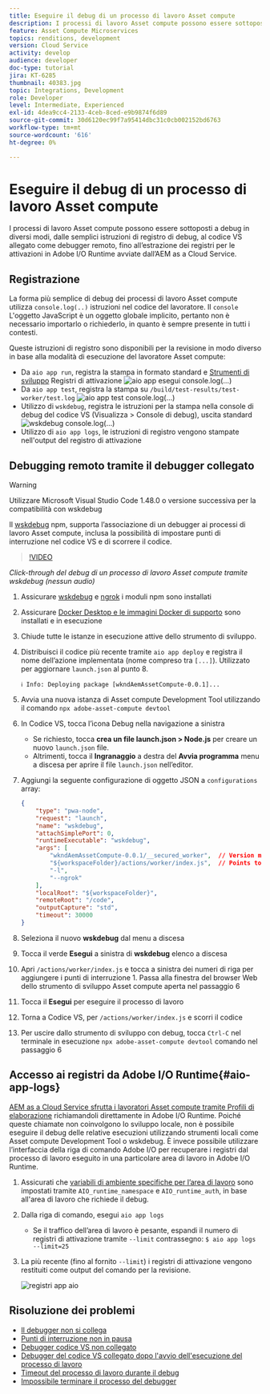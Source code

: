 ```yaml
---
title: Eseguire il debug di un processo di lavoro Asset compute
description: I processi di lavoro Asset compute possono essere sottoposti a debug in diversi modi, dalle semplici istruzioni di registro di debug, al codice VS allegato come debugger remoto, fino all’estrazione dei registri per le attivazioni in Adobe I/O Runtime avviate dall’AEM as a Cloud Service.
feature: Asset Compute Microservices
topics: renditions, development
version: Cloud Service
activity: develop
audience: developer
doc-type: tutorial
jira: KT-6285
thumbnail: 40383.jpg
topic: Integrations, Development
role: Developer
level: Intermediate, Experienced
exl-id: 4dea9cc4-2133-4ceb-8ced-e9b9874f6d89
source-git-commit: 30d6120ec99f7a95414dbc31c0cb002152bd6763
workflow-type: tm+mt
source-wordcount: '616'
ht-degree: 0%

---
```


# Eseguire il debug di un processo di lavoro Asset compute

I processi di lavoro Asset compute possono essere sottoposti a debug in diversi modi, dalle semplici istruzioni di registro di debug, al codice VS allegato come debugger remoto, fino all’estrazione dei registri per le attivazioni in Adobe I/O Runtime avviate dall’AEM as a Cloud Service.

## Registrazione

La forma più semplice di debug dei processi di lavoro Asset compute utilizza `console.log(..)` istruzioni nel codice del lavoratore. Il `console` L&#39;oggetto JavaScript è un oggetto globale implicito, pertanto non è necessario importarlo o richiederlo, in quanto è sempre presente in tutti i contesti.

Queste istruzioni di registro sono disponibili per la revisione in modo diverso in base alla modalità di esecuzione del lavoratore Asset compute:

+ Da `aio app run`, registra la stampa in formato standard e [Strumenti di sviluppo](../develop/development-tool.md) Registri di attivazione
  ![aio app esegui console.log(...)](./assets/debug/console-log__aio-app-run.png)
+ Da `aio app test`, registra la stampa su `/build/test-results/test-worker/test.log`
  ![aio app test console.log(...)](./assets/debug/console-log__aio-app-test.png)
+ Utilizzo di `wskdebug`, registra le istruzioni per la stampa nella console di debug del codice VS (Visualizza > Console di debug), uscita standard
  ![wskdebug console.log(...)](./assets/debug/console-log__wskdebug.png)
+ Utilizzo di `aio app logs`, le istruzioni di registro vengono stampate nell&#39;output del registro di attivazione

## Debugging remoto tramite il debugger collegato

>[!WARNING]
>
>Utilizzare Microsoft Visual Studio Code 1.48.0 o versione successiva per la compatibilità con wskdebug

Il [wskdebug](https://www.npmjs.com/package/@openwhisk/wskdebug) npm, supporta l’associazione di un debugger ai processi di lavoro Asset compute, inclusa la possibilità di impostare punti di interruzione nel codice VS e di scorrere il codice.

>[!VIDEO](https://video.tv.adobe.com/v/40383?quality=12&learn=on)

_Click-through del debug di un processo di lavoro Asset compute tramite wskdebug (nessun audio)_

1. Assicurare [wskdebug](../set-up/development-environment.md#wskdebug) e [ngrok](../set-up/development-environment.md#ngork) i moduli npm sono installati
1. Assicurare [Docker Desktop e le immagini Docker di supporto](../set-up/development-environment.md#docker) sono installati e in esecuzione
1. Chiude tutte le istanze in esecuzione attive dello strumento di sviluppo.
1. Distribuisci il codice più recente tramite `aio app deploy`  e registra il nome dell’azione implementata (nome compreso tra `[...]`). Utilizzato per aggiornare `launch.json` al punto 8.

   ```
   ℹ Info: Deploying package [wkndAemAssetCompute-0.0.1]...
   ```


1. Avvia una nuova istanza di Asset compute Development Tool utilizzando il comando `npx adobe-asset-compute devtool`
1. In Codice VS, tocca l’icona Debug nella navigazione a sinistra
   + Se richiesto, tocca __crea un file launch.json > Node.js__ per creare un nuovo `launch.json` file.
   + Altrimenti, tocca il __Ingranaggio__ a destra del __Avvia programma__ menu a discesa per aprire il file `launch.json` nell’editor.
1. Aggiungi la seguente configurazione di oggetto JSON a `configurations` array:

   ```json
   {
       "type": "pwa-node",
       "request": "launch",
       "name": "wskdebug",
       "attachSimplePort": 0,
       "runtimeExecutable": "wskdebug",
       "args": [
           "wkndAemAssetCompute-0.0.1/__secured_worker",  // Version must match your Asset Compute worker's version
           "${workspaceFolder}/actions/worker/index.js",  // Points to your worker
           "-l",
           "--ngrok"
       ],
       "localRoot": "${workspaceFolder}",
       "remoteRoot": "/code",
       "outputCapture": "std",
       "timeout": 30000
   }
   ```

1. Seleziona il nuovo __wskdebug__ dal menu a discesa
1. Tocca il verde __Esegui__ a sinistra di __wskdebug__ elenco a discesa
1. Apri `/actions/worker/index.js` e tocca a sinistra dei numeri di riga per aggiungere i punti di interruzione 1. Passa alla finestra del browser Web dello strumento di sviluppo Asset compute aperta nel passaggio 6
1. Tocca il __Esegui__ per eseguire il processo di lavoro
1. Torna a Codice VS, per `/actions/worker/index.js` e scorri il codice
1. Per uscire dallo strumento di sviluppo con debug, tocca `Ctrl-C` nel terminale in esecuzione `npx adobe-asset-compute devtool` comando nel passaggio 6

## Accesso ai registri da Adobe I/O Runtime{#aio-app-logs}

[AEM as a Cloud Service sfrutta i lavoratori Asset compute tramite Profili di elaborazione](../deploy/processing-profiles.md) richiamandoli direttamente in Adobe I/O Runtime. Poiché queste chiamate non coinvolgono lo sviluppo locale, non è possibile eseguire il debug delle relative esecuzioni utilizzando strumenti locali come Asset compute Development Tool o wskdebug. È invece possibile utilizzare l’interfaccia della riga di comando Adobe I/O per recuperare i registri dal processo di lavoro eseguito in una particolare area di lavoro in Adobe I/O Runtime.

1. Assicurati che [variabili di ambiente specifiche per l’area di lavoro](../deploy/runtime.md) sono impostati tramite `AIO_runtime_namespace` e `AIO_runtime_auth`, in base all&#39;area di lavoro che richiede il debug.
1. Dalla riga di comando, esegui `aio app logs`
   + Se il traffico dell’area di lavoro è pesante, espandi il numero di registri di attivazione tramite `--limit` contrassegno:
     `$ aio app logs --limit=25`
1. La più recente (fino al fornito `--limit`) i registri di attivazione vengono restituiti come output del comando per la revisione.

   ![registri app aio](./assets/debug/aio-app-logs.png)

## Risoluzione dei problemi

+ [Il debugger non si collega](../troubleshooting.md#debugger-does-not-attach)
+ [Punti di interruzione non in pausa](../troubleshooting.md#breakpoints-no-pausing)
+ [Debugger codice VS non collegato](../troubleshooting.md#vs-code-debugger-not-attached)
+ [Debugger del codice VS collegato dopo l&#39;avvio dell&#39;esecuzione del processo di lavoro](../troubleshooting.md#vs-code-debugger-attached-after-worker-execution-began)
+ [Timeout del processo di lavoro durante il debug](../troubleshooting.md#worker-times-out-while-debugging)
+ [Impossibile terminare il processo del debugger](../troubleshooting.md#cannot-terminate-debugger-process)
